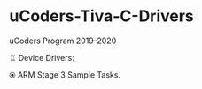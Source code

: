 # uCoders-Tiva-C-Drivers

uCoders Program 2019-2020

♖ Device Drivers:

⦿ ARM Stage 3 Sample Tasks.
